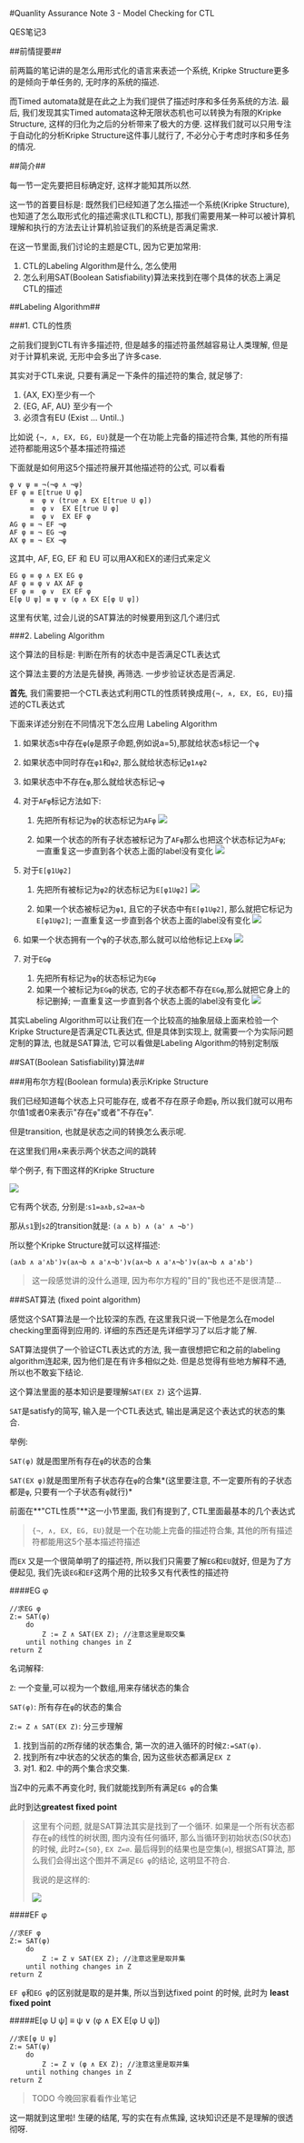 #Quanlity Assurance Note 3 - Model Checking for CTL

QES笔记3

##前情提要##

前两篇的笔记讲的是怎么用形式化的语言来表述一个系统, Kripke Structure更多的是倾向于单任务的, 无时序的系统的描述.

而Timed automata就是在此之上为我们提供了描述时序和多任务系统的方法. 最后, 我们发现其实Timed automata这种无限状态机也可以转换为有限的Kripke Structure, 这样的归化为之后的分析带来了极大的方便. 这样我们就可以只用专注于自动化的分析Kripke Structure这件事儿就行了, 不必分心于考虑时序和多任务的情况.


##简介##

每一节一定先要把目标确定好, 这样才能知其所以然. 

这一节的首要目标是: 既然我们已经知道了怎么描述一个系统(Kripke Structure), 也知道了怎么取形式化的描述需求(LTL和CTL), 那我们需要用某一种可以被计算机理解和执行的方法去让计算机验证我们的系统是否满足需求.

在这一节里面,我们讨论的主题是CTL, 因为它更加常用: 

1. CTL的Labeling Algorithm是什么, 怎么使用
2. 怎么利用SAT(Boolean Satisfiability)算法来找到在哪个具体的状态上满足CTL的描述

##Labeling Algorithm##

###1. CTL的性质

之前我们提到CTL有许多描述符, 但是越多的描述符虽然越容易让人类理解, 但是对于计算机来说, 无形中会多出了许多case. 

其实对于CTL来说, 只要有满足一下条件的描述符的集合, 就足够了:

1. {AX, EX}至少有一个
2. {EG, AF, AU} 至少有一个
3. 必须含有EU (Exist ... Until..)

比如说 `{¬, ∧, EX, EG, EU}`就是一个在功能上完备的描述符合集, 其他的所有描述符都能用这5个基本描述符描述

下面就是如何用这5个描述符展开其他描述符的公式, 可以看看

```
φ ∨ ψ ≡ ¬(¬φ ∧ ¬ψ) 
EF φ ≡ E[true U φ] 
     ≡  φ ∨ (true ∧ EX E[true U φ]) 
     ≡  φ ∨  EX E[true U φ] 
     ≡  φ ∨  EX EF φ
AG φ ≡ ¬ EF ¬φ 
AF φ ≡ ¬ EG ¬φ
AX φ ≡ ¬ EX ¬φ 

```

这其中, AF, EG, EF 和 EU 可以用AX和EX的递归式来定义

```
EG φ ≡ φ ∧ EX EG φ
AF φ ≡ φ ∨ AX AF φ
EF φ ≡  φ ∨  EX EF φ
E[φ U ψ] ≡ ψ ∨ (φ ∧ EX E[φ U ψ]) 
```

这里有伏笔, 过会儿说的SAT算法的时候要用到这几个递归式


###2. Labeling Algorithm


这个算法的目标是: 判断在所有的状态中是否满足CTL表达式

这个算法主要的方法是先替换, 再筛选. 一步步验证状态是否满足.

**首先**, 我们需要把一个CTL表达式利用CTL的性质转换成用`{¬, ∧, EX, EG, EU}`描述的CTL表达式

下面来详述分别在不同情况下怎么应用 Labeling Algorithm

1. 如果状态s中存在`φ`(`φ`是原子命题,例如说a=5),那就给状态s标记一个`φ`
2. 如果状态中同时存在`φ1`和`φ2`, 那么就给状态标记`φ1∧φ2`
3. 如果状态中不存在`φ`,那么就给状态标记`¬φ`
4. 对于`AFφ`标记方法如下:
	1. 先把所有标记为`φ`的状态标记为`AFφ`
	![](./img/2017-02-04-11-00-07.png)

	2. 如果一个状态的所有子状态被标记为了`AFφ`那么也把这个状态标记为`AFφ`; 一直重复这一步直到各个状态上面的label没有变化
	![](./img/2017-02-04-11-00-55.png)
5. 对于`E[φ1Uφ2]`
	1. 先把所有被标记为`φ2`的状态标记为`E[φ1Uφ2]`
	![](./img/2017-02-04-11-09-38.png)

	2. 如果一个状态被标记为`φ1`, 且它的子状态中有`E[φ1Uφ2]`, 那么就把它标记为`E[φ1Uφ2]`; 一直重复这一步直到各个状态上面的label没有变化
	![](./img/2017-02-04-11-10-23.png)
6. 如果一个状态拥有一个`φ`的子状态,那么就可以给他标记上`EXφ`
	![](./img/2017-02-04-11-12-57.png)

7.  对于`EGφ`
	1. 先把所有标记为`φ`的状态标记为`EGφ`
	2. 如果一个被标记为`EGφ`的状态, 它的子状态都不存在`EGφ`,那么就把它身上的标记删掉; 一直重复这一步直到各个状态上面的label没有变化
	![](./img/2017-02-04-11-17-47.png)



其实Labeling Algorithm可以让我们在一个比较高的抽象层级上面来检验一个Kripke Structure是否满足CTL表达式, 但是具体到实现上, 就需要一个为实际问题定制的算法, 也就是SAT算法, 它可以看做是Labeling Algorithm的特别定制版

##SAT(Boolean Satisfiability)算法##

###用布尔方程(Boolean formula)表示Kripke Structure

我们已经知道每个状态上只可能存在, 或者不存在原子命题`φ`, 所以我们就可以用布尔值1或者0来表示"存在`φ`"或者"不存在`φ`".

但是transition, 也就是状态之间的转换怎么表示呢.

在这里我们用`∧`来表示两个状态之间的跳转

举个例子, 有下图这样的Kripke Structure

![](./img/2017-02-04-12-31-31.png)

它有两个状态, 分别是:`s1=a∧b,s2=a∧¬b`

那从`s1`到`s2`的transition就是: `(a ∧ b) ∧ (a' ∧ ¬b')`


所以整个Kripke Structure就可以这样描述:

`(a∧b ∧ a'∧b')∨(a∧¬b ∧ a'∧¬b')∨(a∧¬b ∧ a'∧¬b')∨(a∧¬b ∧ a'∧b')`

>这一段感觉讲的没什么道理, 因为布尔方程的"目的"我也还不是很清楚...


###SAT算法 (fixed point algorithm)



感觉这个SAT算法是一个比较深的东西, 在这里我只说一下他是怎么在model checking里面得到应用的. 详细的东西还是先详细学习了以后才能了解.


SAT算法提供了一个验证CTL表达式的方法, 我一直很想把它和之前的labeling algorithm连起来, 因为他们是在有许多相似之处. 但是总觉得有些地方解释不通, 所以也不敢妄下结论. 

这个算法里面的基本知识是要理解`SAT(EX Z)` 这个运算.

`SAT`是satisfy的简写, 输入是一个CTL表达式, 输出是满足这个表达式的状态的集合.

举例:

`SAT(φ)` 就是图里所有存在`φ`的状态的合集

`SAT(EX φ)`就是图里所有子状态存在`φ`的合集*(这里要注意, 不一定要所有的子状态都是`φ`, 只要有一个子状态有`φ`就行)*


前面在**"CTL性质"**这一小节里面, 我们有提到了, CTL里面最基本的几个表达式

>`{¬, ∧, EX, EG, EU}`就是一个在功能上完备的描述符合集, 其他的所有描述符都能用这5个基本描述符描述

而`EX` 又是一个很简单明了的描述符, 所以我们只需要了解`EG`和`EU`就好, 但是为了方便起见, 我们先谈`EG`和`EF`这两个用的比较多又有代表性的描述符

####EG φ

```
//求EG φ
Z:= SAT(φ)
	do
		Z := Z ∧ SAT(EX Z); //注意这里是取交集
	until nothing changes in Z
return Z

```

名词解释:

`Z`: 一个变量,可以视为一个数组,用来存储状态的集合

`SAT(φ)`: 所有存在`φ`的状态的集合

`Z:= Z ∧ SAT(EX Z)`: 分三步理解

1. 找到当前的`Z`所存储的状态集合, 第一次的进入循环的时候`Z:=SAT(φ)`.
2. 找到所有`Z`中状态的父状态的集合, 因为这些状态都满足`EX Z`
3. 对1. 和2. 中的两个集合求交集.


当Z中的元素不再变化时, 我们就能找到所有满足`EG φ`的合集

此时到达**greatest fixed point**

> 这里有个问题, 就是SAT算法其实是找到了一个循环. 如果是一个所有状态都存在`φ`的线性的树状图, 图内没有任何循环, 那么当循环到初始状态(S0状态)的时候, 此时`Z={S0}`, `EX Z=∅`. 最后得到的结果也是空集(`∅`), 根据SAT算法, 那么我们会得出这个图并不满足`EG φ`的结论, 这明显不符合. 
> 
> 我说的是这样的:
> 
> ![](./img/2017-02-20-14-51-21.png)


####EF φ

```
//求EF φ
Z:= SAT(φ)
	do
		Z := Z ∨ SAT(EX Z); //注意这里是取并集
	until nothing changes in Z
return Z

```

`EF φ`和`EG φ`的区别就是取的是并集, 所以当到达fixed point 的时候, 此时为 **least fixed point**


#####E[φ U ψ] ≡ ψ ∨ (φ ∧ EX E[φ U ψ])

```
//求E[φ U ψ]
Z:= SAT(ψ)
	do
		Z := Z ∨ (φ ∧ EX Z); //注意这里是取并集
	until nothing changes in Z
return Z

```

>TODO 今晚回家看看作业笔记


这一期就到这里啦! 生硬的结尾, 写的实在有点焦躁, 这块知识还是不是理解的很透彻呀.

